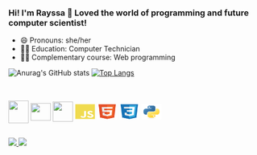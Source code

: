### Hi! I'm Rayssa 👋 Loved the world of programming and future computer scientist!

- 😄 Pronouns: she/her
- 👩‍🎓 Education: Computer Technician
- 👩‍💻 Complementary course: Web programming

![Anurag's GitHub stats](https://github-readme-stats.vercel.app/api?username=rayssapereira03&show_icons=true&theme=radical)
[![Top Langs](https://github-readme-stats.vercel.app/api/top-langs/?username=rayssapereira03&layout=compact&theme=radical)](https://github.com/anuraghazra/github-readme-stats)
##
<div style="display: inline_block"><br>
  
  <img align="center"  height="45" width="40" src="https://cdn.jsdelivr.net/gh/devicons/devicon/icons/java/java-original.svg" />
  <img align="center"  height="35" width="40" src="https://cdn.jsdelivr.net/gh/devicons/devicon/icons/django/django-plain.svg" />
  <img align="center"  height="40" width="40" src="https://cdn.jsdelivr.net/gh/devicons/devicon/icons/bootstrap/bootstrap-original.svg" />
  <img align="center"  height="30" width="40" src="https://raw.githubusercontent.com/devicons/devicon/master/icons/javascript/javascript-plain.svg">
  <img align="center"  height="30" width="40" src="https://raw.githubusercontent.com/devicons/devicon/master/icons/html5/html5-original.svg">
  <img align="center"  height="30" width="40" src="https://raw.githubusercontent.com/devicons/devicon/master/icons/css3/css3-original.svg">
  <img align="center"  height="30" width="40" src="https://raw.githubusercontent.com/devicons/devicon/master/icons/python/python-original.svg">
</div>

##

<div dir="auto">
  <a href = "mailto:rayssapereiradasilvaa@gmail.com">
    <img src="https://img.shields.io/badge/-Gmail-%23333?style=for-the-badge&logo=gmail&logoColor=white" target="_blank">
  </a>
  <a href="www.linkedin.com/in/rayssapereira3" rel = "nofollow" target="_blank">
    <img src="https://img.shields.io/badge/-LinkedIn-%230077B5?style=for-the-badge&logo=linkedin&logoColor=white" target="_blank">
  </a> 
  
</div>
